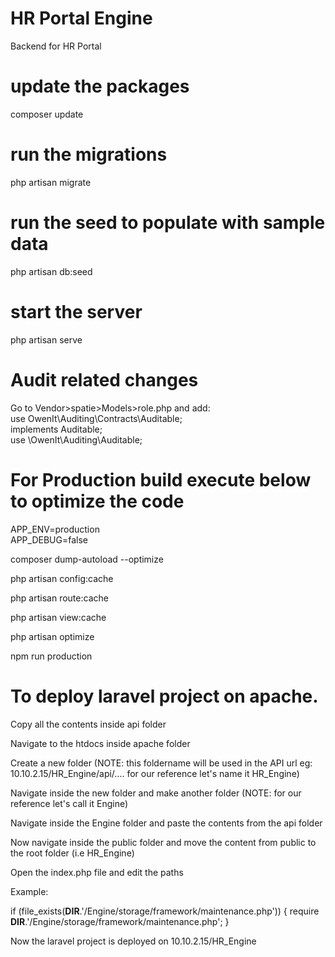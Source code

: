 # HR Portal Engine
Backend for HR Portal

# update the packages
composer update

# run the migrations
php artisan migrate

# run the seed to populate with sample data
php artisan db:seed

# start the server
php artisan serve


# Audit related changes
Go to Vendor>spatie>Models>role.php and add:  
use OwenIt\Auditing\Contracts\Auditable;  
implements Auditable;  
use \OwenIt\Auditing\Auditable;  


# For Production build execute below to optimize the code

APP_ENV=production  
APP_DEBUG=false  

composer dump-autoload --optimize  

php artisan config:cache  

php artisan route:cache  

php artisan view:cache  

php artisan optimize  

npm run production  

# To deploy laravel project on apache.

Copy all the contents inside api folder

Navigate to the htdocs inside apache folder

Create a new folder (NOTE: this foldername will be used in the API url eg: 10.10.2.15/HR_Engine/api/.... for our reference let's name it HR_Engine)

Navigate inside the new folder and make another folder (NOTE: for our reference let's call it Engine)

Navigate inside the Engine folder and paste the contents from the api folder 

Now navigate inside the public folder and move the content from public to the root folder (i.e HR_Engine)

Open the index.php file and edit the paths

Example: 

if (file_exists(__DIR__.'/Engine/storage/framework/maintenance.php')) {
    require __DIR__.'/Engine/storage/framework/maintenance.php';
}

Now the laravel project is deployed on 10.10.2.15/HR_Engine